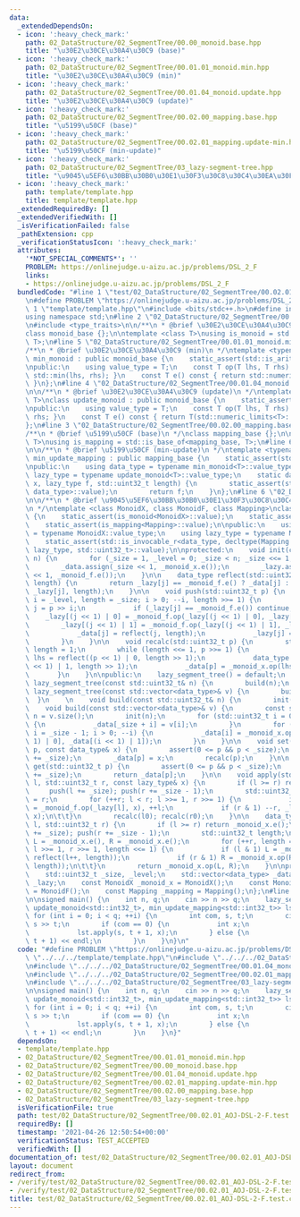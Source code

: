 ```yaml
---
data:
  _extendedDependsOn:
  - icon: ':heavy_check_mark:'
    path: 02_DataStructure/02_SegmentTree/00.00_monoid.base.hpp
    title: "\u30E2\u30CE\u30A4\u30C9 (base)"
  - icon: ':heavy_check_mark:'
    path: 02_DataStructure/02_SegmentTree/00.01.01_monoid.min.hpp
    title: "\u30E2\u30CE\u30A4\u30C9 (min)"
  - icon: ':heavy_check_mark:'
    path: 02_DataStructure/02_SegmentTree/00.01.04_monoid.update.hpp
    title: "\u30E2\u30CE\u30A4\u30C9 (update)"
  - icon: ':heavy_check_mark:'
    path: 02_DataStructure/02_SegmentTree/00.02.00_mapping.base.hpp
    title: "\u5199\u50CF (base)"
  - icon: ':heavy_check_mark:'
    path: 02_DataStructure/02_SegmentTree/00.02.01_mapping.update-min.hpp
    title: "\u5199\u50CF (min-update)"
  - icon: ':heavy_check_mark:'
    path: 02_DataStructure/02_SegmentTree/03_lazy-segment-tree.hpp
    title: "\u9045\u5EF6\u30BB\u30B0\u30E1\u30F3\u30C8\u30C4\u30EA\u30FC"
  - icon: ':heavy_check_mark:'
    path: template/template.hpp
    title: template/template.hpp
  _extendedRequiredBy: []
  _extendedVerifiedWith: []
  _isVerificationFailed: false
  _pathExtension: cpp
  _verificationStatusIcon: ':heavy_check_mark:'
  attributes:
    '*NOT_SPECIAL_COMMENTS*': ''
    PROBLEM: https://onlinejudge.u-aizu.ac.jp/problems/DSL_2_F
    links:
    - https://onlinejudge.u-aizu.ac.jp/problems/DSL_2_F
  bundledCode: "#line 1 \"test/02_DataStructure/02_SegmentTree/00.02.01_AOJ-DSL-2-F.test.cpp\"\
    \n#define PROBLEM \"https://onlinejudge.u-aizu.ac.jp/problems/DSL_2_F\"\n#line\
    \ 1 \"template/template.hpp\"\n#include <bits/stdc++.h>\n#define int int64_t\n\
    using namespace std;\n#line 2 \"02_DataStructure/02_SegmentTree/00.00_monoid.base.hpp\"\
    \n#include <type_traits>\n\n/**\n * @brief \u30E2\u30CE\u30A4\u30C9 (base)\n */\n\
    class monoid_base {};\n\ntemplate <class T>\nusing is_monoid = std::is_base_of<monoid_base,\
    \ T>;\n#line 5 \"02_DataStructure/02_SegmentTree/00.01.01_monoid.min.hpp\"\n\n\
    /**\n * @brief \u30E2\u30CE\u30A4\u30C9 (min)\n */\ntemplate <typename T>\nclass\
    \ min_monoid : public monoid_base {\n    static_assert(std::is_arithmetic<T>::value);\n\
    \npublic:\n    using value_type = T;\n    const T op(T lhs, T rhs) const { return\
    \ std::min(lhs, rhs); }\n    const T e() const { return std::numeric_limits<T>::max();\
    \ }\n};\n#line 4 \"02_DataStructure/02_SegmentTree/00.01.04_monoid.update.hpp\"\
    \n\n/**\n * @brief \u30E2\u30CE\u30A4\u30C9 (update)\n */\ntemplate <typename\
    \ T>\nclass update_monoid : public monoid_base {\n    static_assert(std::is_arithmetic<T>::value);\n\
    \npublic:\n    using value_type = T;\n    const T op(T lhs, T rhs) const { return\
    \ rhs; }\n    const T e() const { return T(std::numeric_limits<T>::max()); }\n\
    };\n#line 3 \"02_DataStructure/02_SegmentTree/00.02.00_mapping.base.hpp\"\n\n\
    /**\n * @brief \u5199\u50CF (base)\n */\nclass mapping_base {};\n\ntemplate <class\
    \ T>\nusing is_mapping = std::is_base_of<mapping_base, T>;\n#line 6 \"02_DataStructure/02_SegmentTree/00.02.01_mapping.update-min.hpp\"\
    \n\n/**\n * @brief \u5199\u50CF (min-update)\n */\ntemplate <typename T>\nclass\
    \ min_update_mapping : public mapping_base {\n    static_assert(std::is_arithmetic<T>::value);\n\
    \npublic:\n    using data_type = typename min_monoid<T>::value_type;\n    using\
    \ lazy_type = typename update_monoid<T>::value_type;\n    static data_type op(data_type\
    \ x, lazy_type f, std::uint32_t length) {\n        static_assert(std::is_convertible<lazy_type,\
    \ data_type>::value);\n        return f;\n    }\n};\n#line 6 \"02_DataStructure/02_SegmentTree/03_lazy-segment-tree.hpp\"\
    \n\n/**\n * @brief \u9045\u5EF6\u30BB\u30B0\u30E1\u30F3\u30C8\u30C4\u30EA\u30FC\
    \n */\ntemplate <class MonoidX, class MonoidF, class Mapping>\nclass lazy_segment_tree\
    \ {\n    static_assert(is_monoid<MonoidX>::value);\n    static_assert(is_monoid<MonoidF>::value);\n\
    \    static_assert(is_mapping<Mapping>::value);\n\npublic:\n    using data_type\
    \ = typename MonoidX::value_type;\n    using lazy_type = typename MonoidF::value_type;\n\
    \    static_assert(std::is_invocable_r<data_type, decltype(Mapping::op), data_type,\
    \ lazy_type, std::uint32_t>::value);\n\nprotected:\n    void init(const std::uint32_t&\
    \ n) {\n        for (_size = 1, _level = 0; _size < n; _size <<= 1, ++_level);\n\
    \        _data.assign(_size << 1, _monoid_x.e());\n        _lazy.assign(_size\
    \ << 1, _monoid_f.e());\n    }\n\n    data_type reflect(std::uint32_t j, std::uint32_t\
    \ length) {\n        return _lazy[j] == _monoid_f.e() ? _data[j] : _mapping.op(_data[j],\
    \ _lazy[j], length);\n    }\n\n    void push(std::uint32_t p) {\n        for (std::uint32_t\
    \ i = _level, length = _size; i > 0; --i, length >>= 1) {\n            std::uint32_t\
    \ j = p >> i;\n            if (_lazy[j] == _monoid_f.e()) continue;\n        \
    \    _lazy[(j << 1) | 0] = _monoid_f.op(_lazy[(j << 1) | 0], _lazy[j]);\n    \
    \        _lazy[(j << 1) | 1] = _monoid_f.op(_lazy[(j << 1) | 1], _lazy[j]);\n\
    \            _data[j] = reflect(j, length);\n            _lazy[j] = _monoid_f.e();\n\
    \        }\n    }\n\n    void recalc(std::uint32_t p) {\n        std::uint32_t\
    \ length = 1;\n        while (length <<= 1, p >>= 1) {\n            data_type\
    \ lhs = reflect((p << 1) | 0, length >> 1);\n            data_type rhs = reflect((p\
    \ << 1) | 1, length >> 1);\n            _data[p] = _monoid_x.op(lhs, rhs);\n \
    \       }\n    }\n\npublic:\n    lazy_segment_tree() = default;\n    explicit\
    \ lazy_segment_tree(const std::uint32_t& n) {\n        build(n);\n    }\n    explicit\
    \ lazy_segment_tree(const std::vector<data_type>& v) {\n        build(v);\n  \
    \  }\n    \n    void build(const std::uint32_t& n) {\n        init(n);\n    }\n\
    \    void build(const std::vector<data_type>& v) {\n        const std::uint32_t\
    \ n = v.size();\n        init(n);\n        for (std::uint32_t i = 0; i < n; ++i)\
    \ {\n            _data[_size + i] = v[i];\n        }\n        for (std::uint32_t\
    \ i = _size - 1; i > 0; --i) {\n            _data[i] = _monoid_x.op(_data[(i <<\
    \ 1) | 0], _data[(i << 1) | 1]);\n        }\n    }\n\n    void set(std::uint32_t\
    \ p, const data_type& x) {\n        assert(0 <= p && p < _size);\n        push(p\
    \ += _size);\n        _data[p] = x;\n        recalc(p);\n    }\n\n    data_type\
    \ get(std::uint32_t p) {\n        assert(0 <= p && p < _size);\n        push(p\
    \ += _size);\n        return _data[p];\n    }\n\n    void apply(std::uint32_t\
    \ l, std::uint32_t r, const lazy_type& x) {\n        if (l >= r) return;\n   \
    \     push(l += _size); push(r += _size - 1);\n        std::uint32_t l0 = l, r0\
    \ = r;\n        for (++r; l < r; l >>= 1, r >>= 1) {\n            if (l & 1) _lazy[l]\
    \ = _monoid_f.op(_lazy[l], x), ++l;\n            if (r & 1) --r, _lazy[r] = _monoid_f.op(_lazy[r],\
    \ x);\n\t\t}\n        recalc(l0); recalc(r0);\n    }\n\n    data_type product(std::uint32_t\
    \ l, std::uint32_t r) {\n        if (l >= r) return _monoid_x.e();\n        push(l\
    \ += _size); push(r += _size - 1);\n        std::uint32_t length;\n        data_type\
    \ L = _monoid_x.e(), R = _monoid_x.e();\n        for (++r, length = 1; l < r;\
    \ l >>= 1, r >>= 1, length <<= 1) {\n            if (l & 1) L = _monoid_x.op(L,\
    \ reflect(l++, length));\n            if (r & 1) R = _monoid_x.op(R, reflect(--r,\
    \ length));\n\t\t}\n        return _monoid_x.op(L, R);\n    }\n\nprotected:\n\
    \    std::uint32_t _size, _level;\n    std::vector<data_type> _data;\n    std::vector<lazy_type>\
    \ _lazy;\n    const MonoidX _monoid_x = MonoidX();\n    const MonoidF _monoid_f\
    \ = MonoidF();\n    const Mapping _mapping = Mapping();\n};\n#line 7 \"test/02_DataStructure/02_SegmentTree/00.02.01_AOJ-DSL-2-F.test.cpp\"\
    \n\nsigned main() {\n    int n, q;\n    cin >> n >> q;\n    lazy_segment_tree<min_monoid<std::int32_t>,\
    \ update_monoid<std::int32_t>, min_update_mapping<std::int32_t>> lst(n);\n   \
    \ for (int i = 0; i < q; ++i) {\n        int com, s, t;\n        cin >> com >>\
    \ s >> t;\n        if (com == 0) {\n            int x;\n            cin >> x;\n\
    \            lst.apply(s, t + 1, x);\n        } else {\n            cout << lst.product(s,\
    \ t + 1) << endl;\n        }\n    }\n}\n"
  code: "#define PROBLEM \"https://onlinejudge.u-aizu.ac.jp/problems/DSL_2_F\"\n#include\
    \ \"../../../template/template.hpp\"\n#include \"../../../02_DataStructure/02_SegmentTree/00.01.01_monoid.min.hpp\"\
    \n#include \"../../../02_DataStructure/02_SegmentTree/00.01.04_monoid.update.hpp\"\
    \n#include \"../../../02_DataStructure/02_SegmentTree/00.02.01_mapping.update-min.hpp\"\
    \n#include \"../../../02_DataStructure/02_SegmentTree/03_lazy-segment-tree.hpp\"\
    \n\nsigned main() {\n    int n, q;\n    cin >> n >> q;\n    lazy_segment_tree<min_monoid<std::int32_t>,\
    \ update_monoid<std::int32_t>, min_update_mapping<std::int32_t>> lst(n);\n   \
    \ for (int i = 0; i < q; ++i) {\n        int com, s, t;\n        cin >> com >>\
    \ s >> t;\n        if (com == 0) {\n            int x;\n            cin >> x;\n\
    \            lst.apply(s, t + 1, x);\n        } else {\n            cout << lst.product(s,\
    \ t + 1) << endl;\n        }\n    }\n}"
  dependsOn:
  - template/template.hpp
  - 02_DataStructure/02_SegmentTree/00.01.01_monoid.min.hpp
  - 02_DataStructure/02_SegmentTree/00.00_monoid.base.hpp
  - 02_DataStructure/02_SegmentTree/00.01.04_monoid.update.hpp
  - 02_DataStructure/02_SegmentTree/00.02.01_mapping.update-min.hpp
  - 02_DataStructure/02_SegmentTree/00.02.00_mapping.base.hpp
  - 02_DataStructure/02_SegmentTree/03_lazy-segment-tree.hpp
  isVerificationFile: true
  path: test/02_DataStructure/02_SegmentTree/00.02.01_AOJ-DSL-2-F.test.cpp
  requiredBy: []
  timestamp: '2021-04-26 12:50:54+00:00'
  verificationStatus: TEST_ACCEPTED
  verifiedWith: []
documentation_of: test/02_DataStructure/02_SegmentTree/00.02.01_AOJ-DSL-2-F.test.cpp
layout: document
redirect_from:
- /verify/test/02_DataStructure/02_SegmentTree/00.02.01_AOJ-DSL-2-F.test.cpp
- /verify/test/02_DataStructure/02_SegmentTree/00.02.01_AOJ-DSL-2-F.test.cpp.html
title: test/02_DataStructure/02_SegmentTree/00.02.01_AOJ-DSL-2-F.test.cpp
---
```


